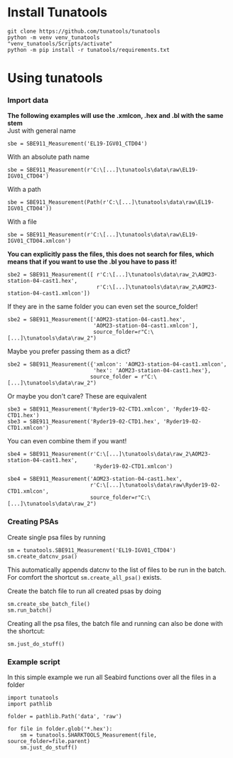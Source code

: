 # Install Tunatools
```
git clone https://github.com/tunatools/tunatools
python -m venv venv_tunatools
"venv_tunatools/Scripts/activate"
python -m pip install -r tunatools/requirements.txt
```

# Using tunatools

### Import data
**The following examples will use the .xmlcon, .hex and .bl with the same stem**\
Just with general name
```
sbe = SBE911_Measurement('EL19-IGV01_CTD04')
```

With an absolute path name
```
sbe = SBE911_Measurement(r'C:\[...]\tunatools\data\raw\EL19-IGV01_CTD04')
```


With a path
```
sbe = SBE911_Measurement(Path(r'C:\[...]\tunatools\data\raw\EL19-IGV01_CTD04'))
```

With a file
```
sbe = SBE911_Measurement(r'C:\[...]\tunatools\data\raw\EL19-IGV01_CTD04.xmlcon')
```


**You can explicitly pass the files, this does not search for files, which means that if you want to use the .bl you have to pass it!**
```
sbe2 = SBE911_Measurement([ r'C:\[...]\tunatools\data\raw_2\AOM23-station-04-cast1.hex',
                            r'C:\[...]\tunatools\data\raw_2\AOM23-station-04-cast1.xmlcon'])
```

If they are in the same folder you can even set the source_folder!
```
sbe2 = SBE911_Measurement(['AOM23-station-04-cast1.hex',
                           'AOM23-station-04-cast1.xmlcon'],
                           source_folder=r"C:\[...]\tunatools\data\raw_2")
```

Maybe you prefer passing them as a dict?
```
sbe2 = SBE911_Measurement({'xmlcon': 'AOM23-station-04-cast1.xmlcon',
                           'hex': 'AOM23-station-04-cast1.hex'},
                          source_folder = r"C:\[...]\tunatools\data\raw_2")
```

Or maybe you don't care? These are equivalent
```
sbe3 = SBE911_Measurement('Ryder19-02-CTD1.xmlcon', 'Ryder19-02-CTD1.hex')
sbe3 = SBE911_Measurement('Ryder19-02-CTD1.hex', 'Ryder19-02-CTD1.xmlcon')
```

You can even combine them if you want!
```
sbe4 = SBE911_Measurement(r'C:\[...]\tunatools\data\raw_2\AOM23-station-04-cast1.hex',
                           'Ryder19-02-CTD1.xmlcon')
                           
sbe4 = SBE911_Measurement('AOM23-station-04-cast1.hex',
                          r'C:\[...]\tunatools\data\raw\Ryder19-02-CTD1.xmlcon',
                          source_folder=r"C:\[...]\tunatools\data\raw_2")
```

### Creating PSAs
Create single psa files by running
```
sm = tunatools.SBE911_Measurement('EL19-IGV01_CTD04')
sm.create_datcnv_psa()
```
This automatically appends datcnv to the list of files to be run in the batch.
For comfort the shortcut `sm.create_all_psa()` exists.

Create the batch file to run all created psas by doing
```
sm.create_sbe_batch_file()
sm.run_batch()
```

Creating all the psa files, the batch file and running can also be done with the shortcut:
```
sm.just_do_stuff()
```

### Example script
In this simple example we run all Seabird functions over all the files in a folder
```
import tunatools
import pathlib

folder = pathlib.Path('data', 'raw')

for file in folder.glob('*.hex'):
    sm = tunatools.SHARKTOOLS_Measurement(file, source_folder=file.parent)
    sm.just_do_stuff()
```

